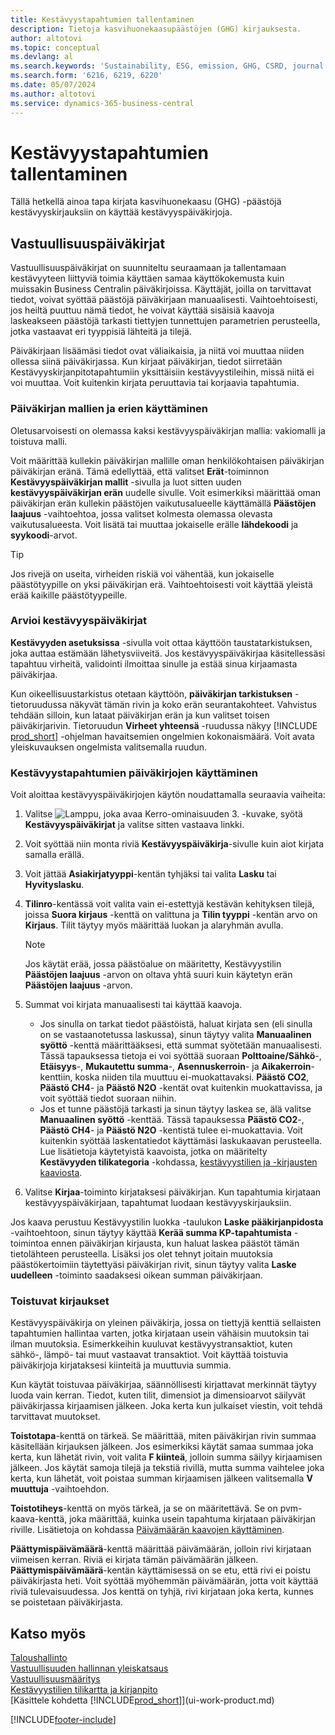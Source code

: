 ```yaml
---
title: Kestävyystapahtumien tallentaminen
description: Tietoja kasvihuonekaasupäästöjen (GHG) kirjauksesta.
author: altotovi
ms.topic: conceptual
ms.devlang: al
ms.search.keywords: 'Sustainability, ESG, emission, GHG, CSRD, journal'
ms.search.form: '6216, 6219, 6220'
ms.date: 05/07/2024
ms.author: altotovi
ms.service: dynamics-365-business-central
---
```


# <a name="record-sustainability-entries"></a>Kestävyystapahtumien tallentaminen

Tällä hetkellä ainoa tapa kirjata kasvihuonekaasu (GHG) -päästöjä kestävyyskirjauksiin on käyttää kestävyyspäiväkirjoja.

## <a name="sustainability-journals"></a>Vastuullisuuspäiväkirjat

Vastuullisuuspäiväkirjat on suunniteltu seuraamaan ja tallentamaan kestävyyteen liittyviä toimia käyttäen samaa käyttökokemusta kuin muissakin Business Centralin päiväkirjoissa. Käyttäjät, joilla on tarvittavat tiedot, voivat syöttää päästöjä päiväkirjaan manuaalisesti. Vaihtoehtoisesti, jos heiltä puuttuu nämä tiedot, he voivat käyttää sisäisiä kaavoja laskeakseen päästöjä tarkasti tiettyjen tunnettujen parametrien perusteella, jotka vastaavat eri tyyppisiä lähteitä ja tilejä.

Päiväkirjaan lisäämäsi tiedot ovat väliaikaisia, ja niitä voi muuttaa niiden ollessa siinä päiväkirjassa. Kun kirjaat päiväkirjan, tiedot siirretään Kestävyyskirjanpitotapahtumiin yksittäisiin kestävyystileihin, missä niitä ei voi muuttaa. Voit kuitenkin kirjata peruuttavia tai korjaavia tapahtumia.

### <a name="use-journal-templates-and-batches"></a>Päiväkirjan mallien ja erien käyttäminen

Oletusarvoisesti on olemassa kaksi kestävyyspäiväkirjan mallia: vakiomalli ja toistuva malli.

Voit määrittää kullekin päiväkirjan mallille oman henkilökohtaisen päiväkirjan päiväkirjan eränä. Tämä edellyttää, että valitset **Erät**-toiminnon **Kestävyyspäiväkirjan mallit** -sivulla ja luot sitten uuden **kestävyyspäiväkirjan erän** uudelle sivulle. Voit esimerkiksi määrittää oman päiväkirjan erän kullekin päästöjen vaikutusalueelle käyttämällä **Päästöjen laajuus** -vaihtoehtoa, jossa valitset kolmesta olemassa olevasta vaikutusalueesta. Voit lisätä tai muuttaa jokaiselle erälle **lähdekoodi** ja **syykoodi**-arvot.

> [!TIP]
> Jos rivejä on useita, virheiden riskiä voi vähentää, kun jokaiselle päästötyypille on yksi päiväkirjan erä. Vaihtoehtoisesti voit käyttää yleistä erää kaikille päästötyypeille.

### <a name="validate-sustainability-journals"></a>Arvioi kestävyyspäiväkirjat

**Kestävyyden asetuksissa** -sivulla voit ottaa käyttöön taustatarkistuksen, joka auttaa estämään lähetysviiveitä. Jos kestävyyspäiväkirjaa käsitellessäsi tapahtuu virheitä, validointi ilmoittaa sinulle ja estää sinua kirjaamasta päiväkirjaa.

Kun oikeellisuustarkistus otetaan käyttöön, **päiväkirjan tarkistuksen** -tietoruudussa näkyvät tämän rivin ja koko erän seurantakohteet. Vahvistus tehdään silloin, kun lataat päiväkirjan erän ja kun valitset toisen päiväkirjarivin. Tietoruudun **Virheet yhteensä** -ruudussa näkyy [!INCLUDE [prod_short](includes/prod_short.md)] -ohjelman havaitsemien ongelmien kokonaismäärä. Voit avata yleiskuvauksen ongelmista valitsemalla ruudun.

### <a name="work-with-sustainability-journals"></a>Kestävyystapahtumien päiväkirjojen käyttäminen

Voit aloittaa kestävyyspäiväkirjojen käytön noudattamalla seuraavia vaiheita:

1. Valitse ![Lamppu, joka avaa Kerro-ominaisuuden 3.](media/ui-search/search_small.png "Kerro, mitä haluat tehdä") -kuvake, syötä **Kestävyyspäiväkirjat** ja valitse sitten vastaava linkki.
2. Voit syöttää niin monta riviä **Kestävyyspäiväkirja**-sivulle kuin aiot kirjata samalla erällä.
3. Voit jättää **Asiakirjatyyppi**-kentän tyhjäksi tai valita **Lasku** tai **Hyvityslasku**.
4. **Tilinro**-kentässä voit valita vain ei-estettyjä kestävän kehityksen tilejä, joissa **Suora kirjaus** -kenttä on valittuna ja **Tilin tyyppi** -kentän arvo on **Kirjaus**. Tilit täytyy myös määrittää luokan ja alaryhmän avulla.

    > [!NOTE]
    > Jos käytät erää, jossa päästöalue on määritetty, Kestävyystilin **Päästöjen laajuus** -arvon on oltava yhtä suuri kuin käytetyn erän **Päästöjen laajuus** -arvon.

5. Summat voi kirjata manuaalisesti tai käyttää kaavoja.

    - Jos sinulla on tarkat tiedot päästöistä, haluat kirjata sen (eli sinulla on se vastaanotetussa laskussa), sinun täytyy valita **Manuaalinen syöttö** -kenttä määrittääksesi, että summat syötetään manuaalisesti. Tässä tapauksessa tietoja ei voi syöttää suoraan **Polttoaine/Sähkö**-, **Etäisyys**-, **Mukautettu summa**-, **Asennuskerroin**- ja **Aikakerroin**-kenttiin, koska niiden tila muuttuu ei-muokattavaksi. **Päästö CO2**, **Päästö CH4**- ja **Päästö N2O** -kentät ovat kuitenkin muokattavissa, ja voit syöttää tiedot suoraan niihin.
    - Jos et tunne päästöjä tarkasti ja sinun täytyy laskea se, älä valitse **Manuaalinen syöttö** -kenttää. Tässä tapauksessa **Päästö CO2**-, **Päästö CH4**- ja **Päästö N2O** -kentistä tulee ei-muokattavia. Voit kuitenkin syöttää laskentatiedot käyttämäsi laskukaavan perusteella. Lue lisätietoja käytetyistä kaavoista, jotka on määritelty **Kestävyyden tilikategoria** -kohdassa, [kestävyystilien ja -kirjausten kaaviosta](finance-sustainability-accounts-ledger.md#account-categories).

6. Valitse **Kirjaa**-toiminto kirjataksesi päiväkirjan. Kun tapahtumia kirjataan kestävyyspäiväkirjaan, tapahtumat luodaan kestävyyskirjauksiin.

Jos kaava perustuu Kestävyystilin luokka -taulukon **Laske pääkirjanpidosta** -vaihtoehtoon, sinun täytyy käyttää **Kerää summa KP-tapahtumista** -toimintoa ennen päiväkirjan kirjausta, kun haluat laskea päästöt tämän tietolähteen perusteella. Lisäksi jos olet tehnyt joitain muutoksia päästökertoimiin täytettyäsi päiväkirjan rivit, sinun täytyy valita **Laske uudelleen** -toiminto saadaksesi oikean summan päiväkirjaan.

### <a name="recurring-journals"></a>Toistuvat kirjaukset

Kestävyyspäiväkirja on yleinen päiväkirja, jossa on tiettyjä kenttiä sellaisten tapahtumien hallintaa varten, jotka kirjataan usein vähäisin muutoksin tai ilman muutoksia. Esimerkkeihin kuuluvat kestävyystransaktiot, kuten sähkö-, lämpö- tai muut vastaavat transaktiot. Voit käyttää toistuvia päiväkirjoja kirjataksesi kiinteitä ja muuttuvia summia.

Kun käytät toistuvaa päiväkirjaa, säännöllisesti kirjattavat merkinnät täytyy luoda vain kerran. Tiedot, kuten tilit, dimensiot ja dimensioarvot säilyvät päiväkirjassa kirjaamisen jälkeen. Joka kerta kun julkaiset viestin, voit tehdä tarvittavat muutokset.

**Toistotapa**-kenttä on tärkeä. Se määrittää, miten päiväkirjan rivin summaa käsitellään kirjauksen jälkeen. Jos esimerkiksi käytät samaa summaa joka kerta, kun lähetät rivin, voit valita **F kiinteä**, jolloin summa säilyy kirjaamisen jälkeen. Jos käytät samoja tilejä ja tekstiä rivillä, mutta summa vaihtelee joka kerta, kun lähetät, voit poistaa summan kirjaamisen jälkeen valitsemalla **V muuttuja** -vaihtoehdon.

**Toistotiheys**-kenttä on myös tärkeä, ja se on määritettävä. Se on pvm-kaava-kenttä, joka määrittää, kuinka usein tapahtuma kirjataan päiväkirjan riville. Lisätietoja on kohdassa [Päivämäärän kaavojen käyttäminen](ui-enter-date-ranges.md#use-date-formulas).

**Päättymispäivämäärä**-kenttä määrittää päivämäärän, jolloin rivi kirjataan viimeisen kerran. Riviä ei kirjata tämän päivämäärän jälkeen. **Päättymispäivämäärä**-kentän käyttämisessä on se etu, että rivi ei poistu päiväkirjasta heti. Voit syöttää myöhemmän päivämäärän, jotta voit käyttää riviä tulevaisuudessa. Jos kenttä on tyhjä, rivi kirjataan joka kerta, kunnes se poistetaan päiväkirjasta.

## <a name="see-also"></a>Katso myös

[Taloushallinto](finance.md)  
[Vastuullisuuden hallinnan yleiskatsaus](finance-manage-sustainability.md)  
[Vastuullisuusmääritys](finance-sustainability-setup.md)  
[Kestävyystilien tilikartta ja kirjanpito](finance-sustainability-accounts-ledger.md)  
[Käsittele kohdetta [!INCLUDE[prod_short](includes/prod_short.md)]](ui-work-product.md)  

[!INCLUDE[footer-include](includes/footer-banner.md)]

